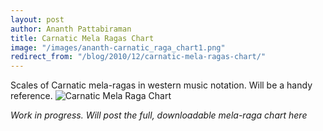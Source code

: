 ```yaml
---
layout: post
author: Ananth Pattabiraman
title: Carnatic Mela Ragas Chart
image: "/images/ananth-carnatic_raga_chart1.png"
redirect_from: "/blog/2010/12/carnatic-mela-ragas-chart/"
---
```


Scales of Carnatic mela-ragas in western music notation. Will be a handy reference.
<img class="img-fluid" src="{{ page.image | absolute_url }}" alt="Carnatic Mela Raga Chart" />

*Work in progress. Will post the full, downloadable mela-raga chart here*
